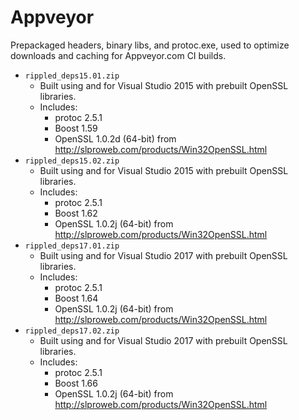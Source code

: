 # Appveyor

Prepackaged headers, binary libs, and protoc.exe, used to
optimize downloads and caching for Appveyor.com CI builds.

* `rippled_deps15.01.zip`
  * Built using and for Visual Studio 2015 with prebuilt OpenSSL
    libraries.
  * Includes:
    * protoc 2.5.1
    * Boost 1.59
    * OpenSSL 1.0.2d (64-bit) from http://slproweb.com/products/Win32OpenSSL.html
* `rippled_deps15.02.zip`
  * Built using and for Visual Studio 2015 with prebuilt OpenSSL
    libraries.
  * Includes:
    * protoc 2.5.1
    * Boost 1.62
    * OpenSSL 1.0.2j (64-bit) from http://slproweb.com/products/Win32OpenSSL.html
* `rippled_deps17.01.zip`
  * Built using and for Visual Studio 2017 with prebuilt OpenSSL
    libraries.
  * Includes:
    * protoc 2.5.1
    * Boost 1.64
    * OpenSSL 1.0.2j (64-bit) from http://slproweb.com/products/Win32OpenSSL.html
* `rippled_deps17.02.zip`
  * Built using and for Visual Studio 2017 with prebuilt OpenSSL
    libraries.
  * Includes:
    * protoc 2.5.1
    * Boost 1.66
    * OpenSSL 1.0.2j (64-bit) from http://slproweb.com/products/Win32OpenSSL.html
